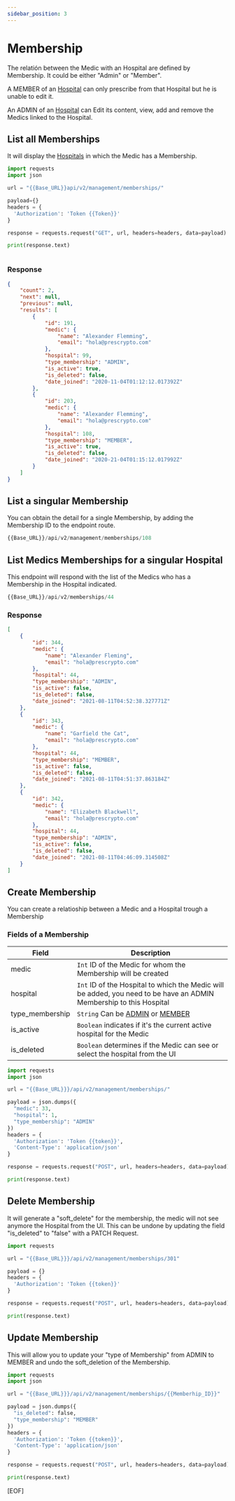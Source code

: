 ```yaml
---
sidebar_position: 3
---
```


# Membership
The relatión between the Medic with an Hospital are defined by Membership. It could be either "Admin" or "Member".

A MEMBER of an [Hospital](hospital.md) can only prescribe from that Hospital but he is unable to edit it.

An ADMIN of an [Hospital](hospital.md) can Edit its content, view, add and remove the Medics linked to the Hospital.

## List all Memberships
It will display the [Hospitals](hospital.md) in which the Medic has a Membership.

```python title="GET /api/v2/management/memberships/"
import requests
import json

url = "{{Base_URL}}api/v2/management/memberships/"

payload={}
headers = {
  'Authorization': 'Token {{Token}}'
}

response = requests.request("GET", url, headers=headers, data=payload)

print(response.text)



```



### Response

```json title="[StatusCode: 200]"
{
    "count": 2,
    "next": null,
    "previous": null,
    "results": [
        {
            "id": 191,
            "medic": {
                "name": "Alexander Flemming",
                "email": "hola@prescrypto.com"
            },
            "hospital": 99,
            "type_membership": "ADMIN",
            "is_active": true,
            "is_deleted": false,
            "date_joined": "2020-11-04T01:12:12.017392Z"
        },
        {
            "id": 203,
            "medic": {
                "name": "Alexander Flemming",
                "email": "hola@prescrypto.com"
            },
            "hospital": 108,
            "type_membership": "MEMBER",
            "is_active": true,
            "is_deleted": false,
            "date_joined": "2020-21-04T01:15:12.017992Z"
        }
    ]
}
```


## List a singular Membership
You can obtain the detail for a single Membership, by adding the Membership ID to the endpoint route.

```python title="GET /api/v2/management/memberships/{{Membership_ID}}"
{{Base_URL}}/api/v2/management/memberships/108
```

## List Medics Memberships for a singular Hospital
This endpoint will respond with the list of the Medics who has a Membership in the Hospital indicated.

```python title="GET /api/v2/memberships/{{Hospital_ID}}"
{{Base_URL}}/api/v2/memberships/44
```

### Response

```json title="[StatusCode: 200]"
[
    {
        "id": 344,
        "medic": {
            "name": "Alexander Fleming",
            "email": "hola@prescrypto.com"
        },
        "hospital": 44,
        "type_membership": "ADMIN",
        "is_active": false,
        "is_deleted": false,
        "date_joined": "2021-08-11T04:52:38.327771Z"
    },
    {
        "id": 343,
        "medic": {
            "name": "Garfield the Cat",
            "email": "hola@prescrypto.com"
        },
        "hospital": 44,
        "type_membership": "MEMBER",
        "is_active": false,
        "is_deleted": false,
        "date_joined": "2021-08-11T04:51:37.863184Z"
    },
    {
        "id": 342,
        "medic": {
            "name": "Elizabeth Blackwell",
            "email": "hola@prescrypto.com"
        },
        "hospital": 44,
        "type_membership": "ADMIN",
        "is_active": false,
        "is_deleted": false,
        "date_joined": "2021-08-11T04:46:09.314508Z"
    }
]
```


## Create Membership
You can create a relatioship between a Medic and a Hospital trough a Membership

### Fields of a Membership
|Field|Description|
|--|--|
|medic|`Int` ID of the Medic for whom the Membership will be created|
|hospital|`Int` ID of the Hospital to which the Medic will be added, you need to be have an ADMIN Membership to this Hospital|
|type_membership|`String` Can be [ADMIN](membership.md) or [MEMBER](membership.md)|
|is_active|`Boolean` indicates if it's the current active hospital for the Medic|
|is_deleted|`Boolean` determines if the Medic can see or select the hospital from the UI|

```python title="POST /api/v2/management/memberships/"
import requests
import json

url = "{{Base_URL}}}/api/v2/management/memberships/"

payload = json.dumps({
  "medic": 33,  
  "hospital": 1,
  "type_membership": "ADMIN"
})
headers = {
  'Authorization': 'Token {{token}}',
  'Content-Type': 'application/json'
}

response = requests.request("POST", url, headers=headers, data=payload)

print(response.text)

```



## Delete Membership
It will generate a "soft_delete" for the membership, the medic will not see anymore the Hospital from the UI. This can be undone by updating the field "is_deleted" to "false" with a PATCH Request.

```python title="DELETE /api/v2/management/memberships/{{Memberhip_ID}}"
import requests

url = "{{Base_URL}}}/api/v2/management/memberships/301"

payload = {}
headers = {
  'Authorization': 'Token {{token}}'
}

response = requests.request("POST", url, headers=headers, data=payload)

print(response.text)

```


## Update Membership
This will allow you to update your "type of Membership" from ADMIN to MEMBER and undo the soft_deletion of the Membership.

```python title="PATCH /api/v2/management/memberships/{{Memberhip_ID}}"
import requests
import json

url = "{{Base_URL}}}/api/v2/management/memberships/{{Memberhip_ID}}"

payload = json.dumps({
  "is_deleted": false,
  "type_membership": "MEMBER"
})
headers = {
  'Authorization': 'Token {{token}}',
  'Content-Type': 'application/json'
}

response = requests.request("POST", url, headers=headers, data=payload)

print(response.text)

```
[EOF]